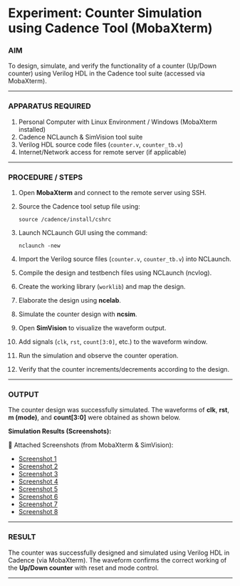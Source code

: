 

# **Experiment: Counter Simulation using Cadence Tool (MobaXterm)**

### **AIM**

To design, simulate, and verify the functionality of a counter (Up/Down counter) using Verilog HDL in the Cadence tool suite (accessed via MobaXterm).

---

### **APPARATUS REQUIRED**

1. Personal Computer with Linux Environment / Windows (MobaXterm installed)
2. Cadence NCLaunch & SimVision tool suite
3. Verilog HDL source code files (`counter.v`, `counter_tb.v`)
4. Internet/Network access for remote server (if applicable)

---

### **PROCEDURE / STEPS**

1. Open **MobaXterm** and connect to the remote server using SSH.
2. Source the Cadence tool setup file using:

   ```
   source /cadence/install/cshrc
   ```
3. Launch NCLaunch GUI using the command:

   ```
   nclaunch -new
   ```
4. Import the Verilog source files (`counter.v`, `counter_tb.v`) into NCLaunch.
5. Compile the design and testbench files using NCLaunch (ncvlog).
6. Create the working library (`worklib`) and map the design.
7. Elaborate the design using **ncelab**.
8. Simulate the counter design with **ncsim**.
9. Open **SimVision** to visualize the waveform output.
10. Add signals (`clk`, `rst`, `count[3:0]`, etc.) to the waveform window.
11. Run the simulation and observe the counter operation.
12. Verify that the counter increments/decrements according to the design.

---

### **OUTPUT**

The counter design was successfully simulated.
The waveforms of **clk**, **rst**, **m (mode)**, and **count\[3:0]** were obtained as shown below.

**Simulation Results (Screenshots):**

📌 Attached Screenshots (from MobaXterm & SimVision):

* [Screenshot 1](sandbox:/mnt/data/Screenshot%202025-09-04%20084525.png)
* [Screenshot 2](sandbox:/mnt/data/Screenshot%202025-09-04%20084734.png)
* [Screenshot 3](sandbox:/mnt/data/Screenshot%202025-09-04%20084844.png)
* [Screenshot 4](sandbox:/mnt/data/Screenshot%202025-09-04%20085050.png)
* [Screenshot 5](sandbox:/mnt/data/Screenshot%202025-09-04%20085121.png)
* [Screenshot 6](sandbox:/mnt/data/Screenshot%202025-09-04%20085856.png)
* [Screenshot 7](sandbox:/mnt/data/Screenshot%202025-09-04%20085907.png)
* [Screenshot 8](sandbox:/mnt/data/Screenshot%202025-09-04%20091148.png)

---

### **RESULT**

The counter was successfully designed and simulated using Verilog HDL in Cadence (via MobaXterm). The waveform confirms the correct working of the **Up/Down counter** with reset and mode control.

---

